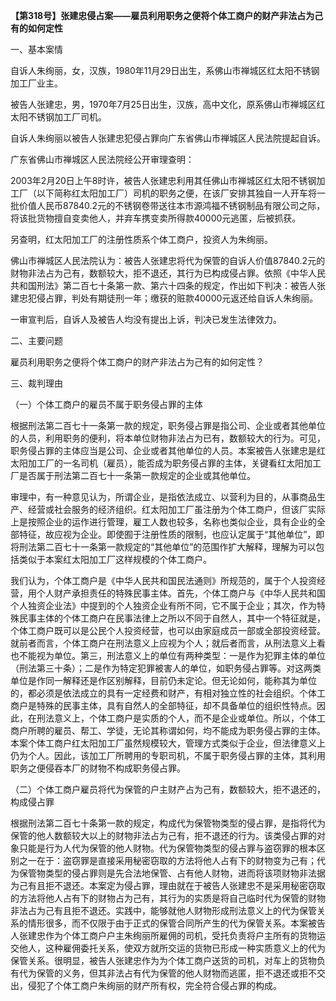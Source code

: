 **【第318号】张建忠侵占案——雇员利用职务之便将个体工商户的财产非法占为己有的如何定性**

一、基本案情

自诉人朱绚丽，女，汉族，1980年11月29日出生，系佛山市禅城区红太阳不锈钢加工厂业主。

被告人张建忠，男，1970年7月25日出生，汉族，高中文化，原系佛山市禅城区红太阳不锈钢加工厂司机。

自诉人朱绚丽以被告人张建忠犯侵占罪向广东省佛山市禅城区人民法院提起自诉。

广东省佛山市禅城区人民法院经公开审理查明：

2003年2月20日上午8时许，被告人张建忠利用其任佛山市禅城区红太阳不锈钢加工厂（以下简称红太阳加工厂）司机的职务之便，在该厂安排其独自一人开车将一批价值人民币87840.2元的不锈钢卷带送往本市源鸿福不锈钢制品有限公司之际，将该批货物擅自变卖他人，并弃车携变卖所得款40000元逃匿，后被抓获。

另查明，红太阳加工厂的注册性质系个体工商户，投资人为朱绚丽。

佛山市禅城区人民法院认为：被告人张建忠将代为保管的自诉人价值87840.2元的财物非法占为己有，数额较大，拒不退还，其行为已构成侵占罪。依照《中华人民共和国刑法》第二百七十条第一款、第六十四条的规定，作出如下判决：被告人张建忠犯侵占罪，判处有期徒刑一年；缴获的赃款40000元返还给自诉人朱绚丽。

一审宣判后，自诉人及被告人均没有提出上诉，判决已发生法律效力。

二、主要问题

雇员利用职务之便将个体工商户的财产非法占为己有的如何定性？

三、裁判理由

（一）个体工商户的雇员不属于职务侵占罪的主体

根据刑法第二百七十一条第一款的规定，职务侵占罪是指公司、企业或者其他单位的人员，利用职务的便利，将本单位财物非法占为已有，数额较大的行为。可见，职务侵占罪的主体应当是公司、企业或者其他单位的人员。本案被告人张建忠是红太阳加工厂的一名司机（雇员），能否成为职务侵占罪的主体，关键看红太阳加工厂是否属于刑法第二百七十一条第一款规定的企业或其他单位。

审理中，有一种意见认为，所谓企业，是指依法成立、以营利为目的，从事商品生产、经营或社会服务的经济组织。红太阳加工厂虽注册为个体工商户，但该厂实际上是按照企业的运作进行管理，雇工人数也较多，名称也类似企业，具有企业的全部特征，故应视为企业。即使囿于注册性质的限制，也应认定属于“其他单位”，即将刑法第二百七十一条第一款规定的“其他单位”的范围作扩大解释，理解为可以包括类似于本案红太阳加工厂这样规模的个体工商户。

我们认为，个体工商户是《中华人民共和国民法通则》所规范的，属于个人投资经营，用个人财产承担责任的特殊民事主体。首先，个体工商户与《中华人民共和国个人独资企业法》中提到的个人独资企业有所不同，它不属于企业；其次，作为特殊民事主体的个体工商户在民事法律上之所以不同于自然人，其中一个特征就是，个体工商户既可以是公民个人投资经营，也可以由家庭成员一部或全部投资经营。就前者而言，个体工商户在刑法意义上应视为个人；就后者而言，从刑法意义上看也不能视为单位。第三，刑法意义上的单位有两种类型：一是作为犯罪主体的单位（刑法第三十条）；二是作为特定犯罪被害人的单位，如职务侵占罪等。对这两类单位是作同一解释还是作区别解释，目前仍未定论。但无论如何，能称其为单位的，都必须是依法成立的具有一定经费和财产，有相对独立性的社会组织。个体工商户是特殊的民事主体，具有自然人的全部特征，却不具备单位的组织性特点。因此，在刑法意义上，个体工商户是实质的个人，而不是企业或单位。所以，个体工商户所聘的雇员、帮工、学徒，无论其称谓如何，均不能成为职务侵占罪的主体。本案个体工商户红太阳加工厂虽然规模较大，管理方式类似于企业，但法律意义上仍为个人。因此，该加工厂所聘用的专职司机，不属于职务侵占罪的主体，其利用职务之便侵吞本厂的财物不构成职务侵占罪。

（二）个体工商户雇员将代为保管的户主财产占为己有，数额较大，拒不退还的，构成侵占罪

根据刑法第二百七十条第一款的规定，构成代为保管物类型的侵占罪，是指将代为保管的他人数额较大以上的财物非法占为己有，拒不退还的行为。该类侵占罪的对象只能是行为人代为保管的他人财物。代为保管物类型的侵占罪与盗窃罪的根本区别之一在于：盗窃罪是直接采用秘密窃取的方法将他人占有下的财物变为己有；代为保管物类型的侵占罪则是先合法地保管、占有他人财物，进而将该项财物非法据为己有且拒不退还。本案定为侵占罪，理由就在于被告人张建忠不是采用秘密窃取的方法将他人占有下的财物占为己有，其行为的实质是将自己临时代为保管的财物非法占为己有且拒不退还。实践中，能够就他人财物形成刑法意义上的代为保管关系的情形很多，而不仅限于由于正式的保管合同所产生的代为保管关系。本案被告人张建忠作为个体工商户户主朱绚丽所雇佣的司机，受托负责将户主所有的货物运交他人，这种雇佣委托关系，使双方就所交运的货物已形成一种实质意义上的代为保管关系。很明显，被告人张建忠作为为个体工商户送货的司机，对车上的货物负有代为保管的义务，但其非法占有代为保管的他人财物而逃匿，拒不退还或拒不交出，侵犯了个体工商户朱绚丽的财产所有权，完全符合侵占罪的构成。